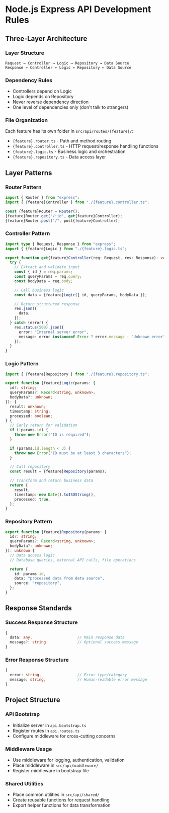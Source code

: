 # Node.js Express API Development Rules

## Three-Layer Architecture

### Layer Structure

```
Request → Controller → Logic → Repository → Data Source
Response ← Controller ← Logic ← Repository ← Data Source
```

### Dependency Rules

- Controllers depend on Logic
- Logic depends on Repository
- Never reverse dependency direction
- One level of dependencies only (don't talk to strangers)

### File Organization

Each feature has its own folder in `src/api/routes/{feature}/`:

- `{feature}.router.ts` - Path and method routing
- `{feature}.controller.ts` - HTTP request/response handling functions
- `{feature}.logic.ts` - Business logic and orchestration
- `{feature}.repository.ts` - Data access layer

## Layer Patterns

### Router Pattern

```typescript
import { Router } from "express";
import { {feature}Controller } from "./{feature}.controller.ts";

const {feature}Router = Router();
{feature}Router.get("/:id", get{feature}Controller);
{feature}Router.post("/", post{feature}Controller);


```

### Controller Pattern

```typescript
import type { Request, Response } from "express";
import { {feature}Logic } from "./{feature}.logic.ts";

export function get{feature}Controller(req: Request, res: Response): void {
  try {
    // Extract and validate input
    const { id } = req.params;
    const queryParams = req.query;
    const bodyData = req.body;

    // Call business logic
    const data = {feature}Logic({ id, queryParams, bodyData });

    // Return structured response
    res.json({
      data,
    });
  } catch (error) {
    res.status(500).json({
      error: "Internal server error",
      message: error instanceof Error ? error.message : "Unknown error",
    });
  }
}
```

### Logic Pattern

```typescript
import { {feature}Repository } from "./{feature}.repository.ts";

export function {feature}Logic(params: {
  id?: string;
  queryParams?: Record<string, unknown>;
  bodyData?: unknown;
}): {
  result: unknown;
  timestamp: string;
  processed: boolean;
} {
  // Early return for validation
  if (!params.id) {
    throw new Error("ID is required");
  }

  if (params.id.length < 3) {
    throw new Error("ID must be at least 3 characters");
  }

  // Call repository
  const result = {feature}Repository(params);

  // Transform and return business data
  return {
    result,
    timestamp: new Date().toISOString(),
    processed: true,
  };
}
```

### Repository Pattern

```typescript
export function {feature}Repository(params: {
  id?: string;
  queryParams?: Record<string, unknown>;
  bodyData?: unknown;
}): unknown {
  // Data access logic
  // Database queries, external API calls, file operations

  return {
    id: params.id,
    data: "processed data from data source",
    source: "repository",
  };
}
```

## Response Standards

### Success Response Structure

```typescript
{
  data: any,                    // Main response data
  message?: string              // Optional success message
}
```

### Error Response Structure

```typescript
{
  error: string,                // Error type/category
  message: string,              // Human-readable error message
}
```

## Project Structure

### API Bootstrap

- Initialize server in `api.bootstrap.ts`
- Register routes in `api.routes.ts`
- Configure middleware for cross-cutting concerns

### Middleware Usage

- Use middleware for logging, authentication, validation
- Place middleware in `src/api/middleware/`
- Register middleware in bootstrap file

### Shared Utilities

- Place common utilities in `src/api/shared/`
- Create reusable functions for request handling
- Export helper functions for data transformation
